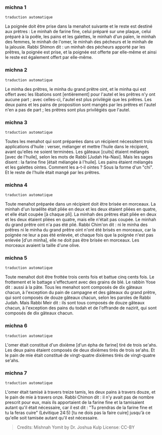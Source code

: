 
### michna 1

`traduction automatique`

La poignée doit être prise dans la menahot suivante et le reste est destiné aux prêtres : Le minhah de farine fine, celui préparé sur une plaque, celui préparé à la poêle, les pains et les galettes, le minhah d'un païen, le minhah des femmes, le minhah de l'omer, le minhah des pécheurs et le minhah de la jalousie. Rabbi Shimon dit : un minhah des pécheurs apporté par les prêtres, la poignée est prise, et la poignée est offerte par elle-même et ainsi le reste est également offert par elle-même.

### michna 2

`traduction automatique`

Le minha des prêtres, le minha du grand prêtre oint, et le minha qui est offert avec les libations sont [entièrement] pour l'autel et les prêtres n'y ont aucune part ; avec celles-ci, l'autel est plus privilégié que les prêtres. Les deux pains et les pains de proposition sont mangés par les prêtres et l'autel n'en a pas de part ; les prêtres sont plus privilégiés que l'autel.

### michna 3

`traduction automatique`

Toutes les menahot qui sont préparées dans un récipient nécessitent trois applications d'huile : verser, mélanger et mettre l'huile dans le récipient, avant qu'elles ne soient terminées. Les gâteaux [cuits] étaient mélangés [avec de l'huile], selon les mots de Rabbi [Judah Ha-Nasi]. Mais les sages disent : la farine fine [était mélangée à l'huile]. Les pains étaient mélangés et les galettes ointes. Comment les a-t-il ointes ? Sous la forme d'un "chi". Et le reste de l'huile était mangé par les prêtres.

### michna 4

`traduction automatique`

Toute menahot préparée dans un récipient doit être brisée en morceaux. La minhah d'un Israélite était pliée en deux et les deux étaient pliées en quatre, et elle était coupée [à chaque pli]. La minhah des prêtres était pliée en deux et les deux étaient pliées en quatre, mais elle n'était pas coupée. Le minhah du grand prêtre oint n'a pas été plié. Rabbi Chim'on dit : ni le minha des prêtres ni le minha du grand prêtre oint n'ont été brisés en morceaux, car la poignée ne leur a pas été enlevée, et chaque fois que la poignée n'est pas enlevée [d'un minha], elle ne doit pas être brisée en morceaux. Les morceaux avaient la taille d'une olive.

### michna 5

`traduction automatique`

Toute menahot doit être frottée trois cents fois et battue cinq cents fois. Le frottement et le battage s'effectuent avec des grains de blé. Le rabbin Yose dit : aussi à la pâte. Tous les menahot sont composés de dix gâteaux chacun, à l'exception du pain de campagne et des gâteaux du grand prêtre, qui sont composés de douze gâteaux chacun, selon les paroles de Rabbi Judah. Mais Rabbi Meir dit : ils sont tous composés de douze gâteaux chacun, à l'exception des pains du todah et de l'offrande de nazirit, qui sont composés de dix gâteaux chacun.

### michna 6

`traduction automatique`

L'omer était constitué d'un dixième [d'un épha de farine] tiré de trois se'ahs. Les deux pains étaient composés de deux dixièmes tirés de trois se'ahs. Et le pain de mie était constitué de vingt-quatre dixièmes tirés de vingt-quatre se'ahs.

### michna 7

`traduction automatique`

L'omer était tamisé à travers treize tamis, les deux pains à travers douze, et le pain de mie à travers onze. Rabbi Chimon dit : il n'y avait pas de nombre prescrit pour eux, mais ils apportaient de la farine fine et la tamisaient autant qu'il était nécessaire, car il est dit : "Tu prendras de la farine fine et tu la feras cuire" (Lévitique 24:5) [tu ne dois pas la faire cuire] jusqu'à ce qu'elle soit tamisée autant qu'il est nécessaire.

> Credits: Mishnah Yomit by Dr. Joshua Kulp
> License: CC-BY
